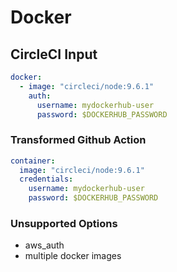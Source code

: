 # Docker

## CircleCI Input

```yaml
docker:
  - image: "circleci/node:9.6.1"
    auth:
      username: mydockerhub-user
      password: $DOCKERHUB_PASSWORD
```

### Transformed Github Action

```yaml
container:
  image: "circleci/node:9.6.1"
  credentials:
    username: mydockerhub-user
    password: $DOCKERHUB_PASSWORD
```

### Unsupported Options

- aws_auth
- multiple docker images
